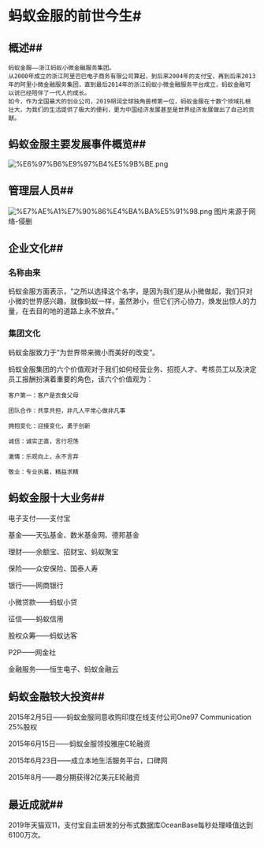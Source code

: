 
# 蚂蚁金服的前世今生#
## 概述##
    蚂蚁金服——浙江蚂蚁小微金融服务集团。
    从2000年成立的浙江阿里巴巴电子商务有限公司算起，到后来2004年的支付宝，再到后来2013年的阿里小微金融服务集团，直到最后2014年的浙江蚂蚁小微金融服务平台成立，蚂蚁金融可以说已经陪伴了一代人的成长。
    如今，作为全国最大的创业公司，2019胡润全球独角兽榜第一位，蚂蚁金服在十数个领域扎根壮大，为我们的生活提供了极大的便利，更为中国经济发展甚至是世界经济发展做出了自己的贡献。

## 蚂蚁金服主要发展事件概览##
![%E6%97%B6%E9%97%B4%E5%9B%BE.png](attachment:https://github.com/Nixer-1999/sthnew/时间图.png)
## 管理层人员##
![%E7%AE%A1%E7%90%86%E4%BA%BA%E5%91%98.png](attachment:https://github.com/Nixer-1999/sthnew/管理人员.png)
图片来源于网络-侵删
## 企业文化##
### 名称由来
蚂蚁金服方面表示，“之所以选择这个名字，是因为我们是从小微做起，我们只对小微的世界感兴趣，就像蚂蚁一样，虽然渺小，但它们齐心协力，焕发出惊人的力量，在去目的地的道路上永不放弃。”  
### 集团文化 ###
蚂蚁金服致力于“为世界带来微小而美好的改变”。 

蚂蚁金服集团的六个价值观对于我们如何经营业务、招揽人才、考核员工以及决定员工报酬扮演着重要的角色，该六个价值观为：
    
    客户第一：客户是衣食父母 
    
    团队合作：共享共担，非凡人平常心做非凡事 
    
    拥抱变化：迎接变化，勇于创新 
    
    诚信：诚实正直，言行坦荡 
    
    激情：乐观向上，永不言弃 
    
    敬业：专业执着，精益求精
## 蚂蚁金服十大业务##
电子支付——支付宝

基金——天弘基金、数米基金网、德邦基金

理财——余额宝、招财宝、蚂蚁聚宝

保险——众安保险、国泰人寿

银行——网商银行

小微贷款——蚂蚁小贷

征信——蚂蚁信用

股权众筹——蚂蚁达客

P2P——网金社

金融服务——恒生电子、蚂蚁金融云
## 蚂蚁金融较大投资##
2015年2月5日——蚂蚁金服同意收购印度在线支付公司One97 Communication 25%股权

2015年6月15日——蚂蚁金服领投雅座C轮融资

2015年6月23日——成立本地生活服务平台，口碑网

2015年8月——趣分期获得2亿美元E轮融资
## 最近成就##
2019年天猫双11，支付宝自主研发的分布式数据库OceanBase每秒处理峰值达到6100万次。
